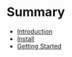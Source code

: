 # Summary

* [Introduction](README.md)
* [Install](first-question.md)
* [Getting Started](second-question.md)

